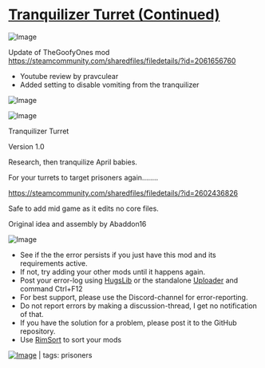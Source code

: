 # [Tranquilizer Turret (Continued)](https://steamcommunity.com/sharedfiles/filedetails/?id=2938882156)

![Image](https://i.imgur.com/buuPQel.png)

Update of TheGoofyOnes mod
https://steamcommunity.com/sharedfiles/filedetails/?id=2061656760

- Youtube review by pravculear
- Added setting to disable vomiting from the tranquilizer

![Image](https://i.imgur.com/pufA0kM.png)
	
![Image](https://i.imgur.com/Z4GOv8H.png)

Tranquilizer Turret
  
Version 1.0

Research, then tranquilize April babies.

For your turrets to target prisoners again........

https://steamcommunity.com/sharedfiles/filedetails/?id=2602436826

Safe to add mid game as it edits no core files.

Original idea and assembly by Abaddon16
	
![Image](https://i.imgur.com/PwoNOj4.png)



-  See if the the error persists if you just have this mod and its requirements active.
-  If not, try adding your other mods until it happens again.
-  Post your error-log using [HugsLib](https://steamcommunity.com/workshop/filedetails/?id=818773962) or the standalone [Uploader](https://steamcommunity.com/sharedfiles/filedetails/?id=2873415404) and command Ctrl+F12
-  For best support, please use the Discord-channel for error-reporting.
-  Do not report errors by making a discussion-thread, I get no notification of that.
-  If you have the solution for a problem, please post it to the GitHub repository.
-  Use [RimSort](https://github.com/RimSort/RimSort/releases/latest) to sort your mods

 

[![Image](https://img.shields.io/github/v/release/emipa606/TranquilizerTurret?label=latest%20version&style=plastic&color=9f1111&labelColor=black)](https://steamcommunity.com/sharedfiles/filedetails/changelog/2938882156) | tags:  prisoners
